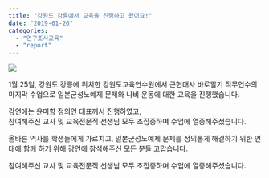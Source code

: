 ```yaml
---
title: "강원도 강릉에서 교육을 진행하고 왔어요!"
date: "2019-01-26"
categories: 
  - "연구조사교육"
  - "report"
---
```


![](https://r2.womenandwar.net/2019/02/캡처E.jpg)

1월 25일, 강원도 강릉에 위치한 강원도교육연수원에서 근현대사 바로알기 직무연수의 마지막 수업으로 일본군성노예제 문제와 나비 운동에 대한 교육을 진행했습니다.  
  
강연에는 윤미향 정의연 대표께서 진행하였고,  
참여해주신 교사 및 교육전문직 선생님 모두 초집중하며 수업에 열중해주셨습니다.  
  
올바른 역사를 학생들에게 가르치고, 일본군성노예제 문제를 정의롭게 해결하기 위한 연대에 함께 하기 위해 강연에 참석해주신 모든 분들 고맙습니다.  

참여해주신 교사 및 교육전문직 선생님 모두 초집중하며 수업에 열중해주셨습니다.
